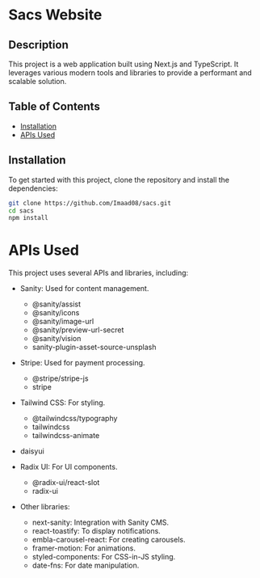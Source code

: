 # Sacs Website

## Description
This project is a web application built using Next.js and TypeScript. It leverages various modern tools and libraries to provide a performant and scalable solution.

## Table of Contents
- [Installation](#installation)
- [APIs Used](#apis-used)

## Installation
To get started with this project, clone the repository and install the dependencies:

```sh
git clone https://github.com/Imaad08/sacs.git
cd sacs
npm install
```

# APIs Used
This project uses several APIs and libraries, including:

- Sanity: Used for content management.
    - @sanity/assist
    - @sanity/icons
    - @sanity/image-url
    - @sanity/preview-url-secret
    - @sanity/vision
    - sanity-plugin-asset-source-unsplash

- Stripe: Used for payment processing.
    - @stripe/stripe-js
    - stripe
- Tailwind CSS: For styling.
    - @tailwindcss/typography
    - tailwindcss
    - tailwindcss-animate
- daisyui
- Radix UI: For UI components.
    - @radix-ui/react-slot
    - radix-ui
- Other libraries:
    - next-sanity: Integration with Sanity CMS.
    - react-toastify: To display notifications.
    - embla-carousel-react: For creating carousels.
    - framer-motion: For animations.
    - styled-components: For CSS-in-JS styling.
    - date-fns: For date manipulation.
